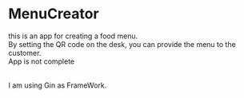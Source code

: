 
# MenuCreator

this is an app for creating a food menu.<br>
By setting the QR code on the desk, you can provide the menu to the customer.<br>
App is not complete<br><br>

I am using Gin as FrameWork.
